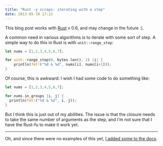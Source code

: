```yaml
---
title: "Rust -y scraps: iterating with a step"
date: 2013-05-30 17:22
---
```


This blog post works with [Rust](http://rust-lang.org/) v 0.6, and may change
in the future :).

A common need in various algorithms is to iterate with some sort of step. A
simple way to do this in Rust is with `unit::range_step`:

```rust
let nums = [1,2,3,4,5,6,7];

for uint::range_step(0, bytes.len(), 2) |i| {
    println(fmt!("%d & %d", nums[i], nums[i+1]));
}
```

Of course, this is awkward: I wish I had some code to do something like:

```rust
let nums = [1,2,3,4,5,6,7];

for nums.in_groups |i, j| {
  println(fmt!("%d & %d", i, j));
}
```

But I think this is just out of my abilities. The issue is that the closure
needs to take the same number of arguments as the step, and I'm not sure that
I have the Rust-fu to make it work yet.

-------- 

Oh, and since there were no examples of this yet, [I added some to the
docs](https://github.com/mozilla/rust/pull/6841).
